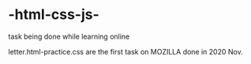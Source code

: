 # -html-css-js-
task being done while learning online

letter.html-practice.css are the first task on MOZILLA done in 2020 Nov.
